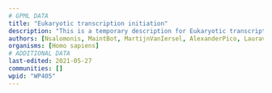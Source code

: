 ```yaml
---
# GPML DATA
title: "Eukaryotic transcription initiation"
description: "This is a temporary description for Eukaryotic transcription initiation"
authors: [Nsalomonis, MaintBot, MartijnVanIersel, AlexanderPico, Lauravanzon, Khanspers, Thomas, MirellaKalafati, Eweitz]
organisms: [Homo sapiens]
# ADDITIONAL DATA
last-edited: 2021-05-27
communities: []
wpid: "WP405"
---
```

